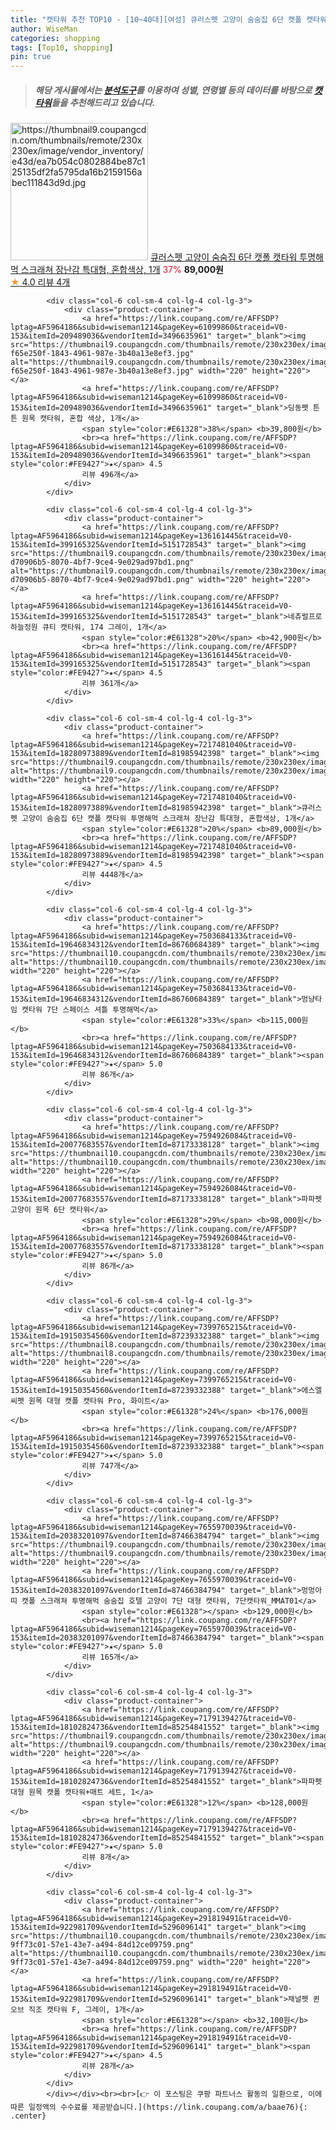 ```yaml
---
title: "캣타워 추천 TOP10 - [10~40대][여성] 큐러스펫 고양이 숨숨집 6단 캣폴 캣타워 투명해먹 스크래쳐 장난감 특대형, 혼합색상, 1개"
author: WiseMan
categories: shopping
tags: [Top10, shopping]
pin: true
---
```


> ##### 해당 게시물에서는 [**분석도구**](https://itemscout.io/)를 이용하여 **성별**, **연령별** 등의 데이터를 바탕으로 [**캣타워**](https://link.coupang.com/a/baae76)들을 추천해드리고 있습니다.
<div class="container"><div class="row">
            <div class="col-6 col-sm-4 col-lg-4 col-lg-3">
                <div class="product-container">
                    <a href="https://link.coupang.com/re/AFFSDP?lptag=AF5964186&subid=wiseman1214&pageKey=7217481040&traceid=V0-153&itemId=18280973889&vendorItemId=81985942398" target="_blank"><img src="https://thumbnail9.coupangcdn.com/thumbnails/remote/230x230ex/image/vendor_inventory/e43d/ea7b054c0802884be87c125135df2fa5795da16b2159156abec111843d9d.jpg" alt="https://thumbnail9.coupangcdn.com/thumbnails/remote/230x230ex/image/vendor_inventory/e43d/ea7b054c0802884be87c125135df2fa5795da16b2159156abec111843d9d.jpg" width="220" height="220"></a>
                    <a href="https://link.coupang.com/re/AFFSDP?lptag=AF5964186&subid=wiseman1214&pageKey=7217481040&traceid=V0-153&itemId=18280973889&vendorItemId=81985942398" target="_blank">큐러스펫 고양이 숨숨집 6단 캣폴 캣타워 투명해먹 스크래쳐 장난감 특대형, 혼합색상, 1개</a>
                    <span style="color:#E61328">37%</span> <b>89,000원</b>
                    <br><a href="https://link.coupang.com/re/AFFSDP?lptag=AF5964186&subid=wiseman1214&pageKey=7217481040&traceid=V0-153&itemId=18280973889&vendorItemId=81985942398" target="_blank"><span style="color:#FE9427">★</span> 4.0
                    리뷰 4개</a>
                </div>
            </div>
            
            <div class="col-6 col-sm-4 col-lg-4 col-lg-3">
                <div class="product-container">
                    <a href="https://link.coupang.com/re/AFFSDP?lptag=AF5964186&subid=wiseman1214&pageKey=61099860&traceid=V0-153&itemId=209489036&vendorItemId=3496635961" target="_blank"><img src="https://thumbnail9.coupangcdn.com/thumbnails/remote/230x230ex/image/retail/images/1855037841253615-f65e250f-1843-4961-987e-3b40a13e8ef3.jpg" alt="https://thumbnail9.coupangcdn.com/thumbnails/remote/230x230ex/image/retail/images/1855037841253615-f65e250f-1843-4961-987e-3b40a13e8ef3.jpg" width="220" height="220"></a>
                    <a href="https://link.coupang.com/re/AFFSDP?lptag=AF5964186&subid=wiseman1214&pageKey=61099860&traceid=V0-153&itemId=209489036&vendorItemId=3496635961" target="_blank">딩동펫 튼튼 원목 캣타워, 혼합 색상, 1개</a>
                    <span style="color:#E61328">38%</span> <b>39,800원</b>
                    <br><a href="https://link.coupang.com/re/AFFSDP?lptag=AF5964186&subid=wiseman1214&pageKey=61099860&traceid=V0-153&itemId=209489036&vendorItemId=3496635961" target="_blank"><span style="color:#FE9427">★</span> 4.5
                    리뷰 496개</a>
                </div>
            </div>
            
            <div class="col-6 col-sm-4 col-lg-4 col-lg-3">
                <div class="product-container">
                    <a href="https://link.coupang.com/re/AFFSDP?lptag=AF5964186&subid=wiseman1214&pageKey=136161445&traceid=V0-153&itemId=399165325&vendorItemId=5151728543" target="_blank"><img src="https://thumbnail9.coupangcdn.com/thumbnails/remote/230x230ex/image/retail/images/362010529156371-d70906b5-8070-4bf7-9ce4-9e029ad97bd1.png" alt="https://thumbnail9.coupangcdn.com/thumbnails/remote/230x230ex/image/retail/images/362010529156371-d70906b5-8070-4bf7-9ce4-9e029ad97bd1.png" width="220" height="220"></a>
                    <a href="https://link.coupang.com/re/AFFSDP?lptag=AF5964186&subid=wiseman1214&pageKey=136161445&traceid=V0-153&itemId=399165325&vendorItemId=5151728543" target="_blank">네츄럴프로 하늘정원 큐티 캣타워, 174 그레이, 1개</a>
                    <span style="color:#E61328">20%</span> <b>42,900원</b>
                    <br><a href="https://link.coupang.com/re/AFFSDP?lptag=AF5964186&subid=wiseman1214&pageKey=136161445&traceid=V0-153&itemId=399165325&vendorItemId=5151728543" target="_blank"><span style="color:#FE9427">★</span> 4.5
                    리뷰 361개</a>
                </div>
            </div>
            
            <div class="col-6 col-sm-4 col-lg-4 col-lg-3">
                <div class="product-container">
                    <a href="https://link.coupang.com/re/AFFSDP?lptag=AF5964186&subid=wiseman1214&pageKey=7217481040&traceid=V0-153&itemId=18280973889&vendorItemId=81985942398" target="_blank"><img src="https://thumbnail9.coupangcdn.com/thumbnails/remote/230x230ex/image/vendor_inventory/e43d/ea7b054c0802884be87c125135df2fa5795da16b2159156abec111843d9d.jpg" alt="https://thumbnail9.coupangcdn.com/thumbnails/remote/230x230ex/image/vendor_inventory/e43d/ea7b054c0802884be87c125135df2fa5795da16b2159156abec111843d9d.jpg" width="220" height="220"></a>
                    <a href="https://link.coupang.com/re/AFFSDP?lptag=AF5964186&subid=wiseman1214&pageKey=7217481040&traceid=V0-153&itemId=18280973889&vendorItemId=81985942398" target="_blank">큐러스펫 고양이 숨숨집 6단 캣폴 캣타워 투명해먹 스크래쳐 장난감 특대형, 혼합색상, 1개</a>
                    <span style="color:#E61328">20%</span> <b>89,000원</b>
                    <br><a href="https://link.coupang.com/re/AFFSDP?lptag=AF5964186&subid=wiseman1214&pageKey=7217481040&traceid=V0-153&itemId=18280973889&vendorItemId=81985942398" target="_blank"><span style="color:#FE9427">★</span> 4.5
                    리뷰 4448개</a>
                </div>
            </div>
            
            <div class="col-6 col-sm-4 col-lg-4 col-lg-3">
                <div class="product-container">
                    <a href="https://link.coupang.com/re/AFFSDP?lptag=AF5964186&subid=wiseman1214&pageKey=7503684133&traceid=V0-153&itemId=19646834312&vendorItemId=86760684389" target="_blank"><img src="https://thumbnail10.coupangcdn.com/thumbnails/remote/230x230ex/image/vendor_inventory/7472/df9a47de9b1bf7a8573005da58b620e013dd89804be1c30949dcde17d723.jpg" alt="https://thumbnail10.coupangcdn.com/thumbnails/remote/230x230ex/image/vendor_inventory/7472/df9a47de9b1bf7a8573005da58b620e013dd89804be1c30949dcde17d723.jpg" width="220" height="220"></a>
                    <a href="https://link.coupang.com/re/AFFSDP?lptag=AF5964186&subid=wiseman1214&pageKey=7503684133&traceid=V0-153&itemId=19646834312&vendorItemId=86760684389" target="_blank">멍냥타임 캣타워 7단 스페이스 셔틀 투명해먹</a>
                    <span style="color:#E61328">33%</span> <b>115,000원</b>
                    <br><a href="https://link.coupang.com/re/AFFSDP?lptag=AF5964186&subid=wiseman1214&pageKey=7503684133&traceid=V0-153&itemId=19646834312&vendorItemId=86760684389" target="_blank"><span style="color:#FE9427">★</span> 5.0
                    리뷰 86개</a>
                </div>
            </div>
            
            <div class="col-6 col-sm-4 col-lg-4 col-lg-3">
                <div class="product-container">
                    <a href="https://link.coupang.com/re/AFFSDP?lptag=AF5964186&subid=wiseman1214&pageKey=7594926084&traceid=V0-153&itemId=20077683557&vendorItemId=87173338128" target="_blank"><img src="https://thumbnail10.coupangcdn.com/thumbnails/remote/230x230ex/image/vendor_inventory/dfec/a3b0556d4009af2af21ce32a47fd48b50fa6e51e3a61bc42cf96c7cb2b21.jpg" alt="https://thumbnail10.coupangcdn.com/thumbnails/remote/230x230ex/image/vendor_inventory/dfec/a3b0556d4009af2af21ce32a47fd48b50fa6e51e3a61bc42cf96c7cb2b21.jpg" width="220" height="220"></a>
                    <a href="https://link.coupang.com/re/AFFSDP?lptag=AF5964186&subid=wiseman1214&pageKey=7594926084&traceid=V0-153&itemId=20077683557&vendorItemId=87173338128" target="_blank">파파펫 고양이 원목 6단 캣타워</a>
                    <span style="color:#E61328">29%</span> <b>98,000원</b>
                    <br><a href="https://link.coupang.com/re/AFFSDP?lptag=AF5964186&subid=wiseman1214&pageKey=7594926084&traceid=V0-153&itemId=20077683557&vendorItemId=87173338128" target="_blank"><span style="color:#FE9427">★</span> 5.0
                    리뷰 86개</a>
                </div>
            </div>
            
            <div class="col-6 col-sm-4 col-lg-4 col-lg-3">
                <div class="product-container">
                    <a href="https://link.coupang.com/re/AFFSDP?lptag=AF5964186&subid=wiseman1214&pageKey=7399765215&traceid=V0-153&itemId=19150354560&vendorItemId=87239332388" target="_blank"><img src="https://thumbnail8.coupangcdn.com/thumbnails/remote/230x230ex/image/vendor_inventory/5617/27f2c20fecd62f527af9d147773d1a85be37d176bfd56eff7f810c352ade.jpg" alt="https://thumbnail8.coupangcdn.com/thumbnails/remote/230x230ex/image/vendor_inventory/5617/27f2c20fecd62f527af9d147773d1a85be37d176bfd56eff7f810c352ade.jpg" width="220" height="220"></a>
                    <a href="https://link.coupang.com/re/AFFSDP?lptag=AF5964186&subid=wiseman1214&pageKey=7399765215&traceid=V0-153&itemId=19150354560&vendorItemId=87239332388" target="_blank">에스엘씨펫 원목 대형 캣폴 캣타워 Pro, 화이트</a>
                    <span style="color:#E61328">24%</span> <b>176,000원</b>
                    <br><a href="https://link.coupang.com/re/AFFSDP?lptag=AF5964186&subid=wiseman1214&pageKey=7399765215&traceid=V0-153&itemId=19150354560&vendorItemId=87239332388" target="_blank"><span style="color:#FE9427">★</span> 5.0
                    리뷰 747개</a>
                </div>
            </div>
            
            <div class="col-6 col-sm-4 col-lg-4 col-lg-3">
                <div class="product-container">
                    <a href="https://link.coupang.com/re/AFFSDP?lptag=AF5964186&subid=wiseman1214&pageKey=7655970039&traceid=V0-153&itemId=20383201097&vendorItemId=87466384794" target="_blank"><img src="https://thumbnail9.coupangcdn.com/thumbnails/remote/230x230ex/image/vendor_inventory/e77d/d2255336f853c3be743edf9f299fba00bb5a1b8a4a1fd6d95e34508c3c4d.jpg" alt="https://thumbnail9.coupangcdn.com/thumbnails/remote/230x230ex/image/vendor_inventory/e77d/d2255336f853c3be743edf9f299fba00bb5a1b8a4a1fd6d95e34508c3c4d.jpg" width="220" height="220"></a>
                    <a href="https://link.coupang.com/re/AFFSDP?lptag=AF5964186&subid=wiseman1214&pageKey=7655970039&traceid=V0-153&itemId=20383201097&vendorItemId=87466384794" target="_blank">멍멍아띠 캣폴 스크래쳐 투명해먹 숨숨집 호텔 고양이 7단 대형 캣타워, 7단캣타워_MMAT01</a>
                    <span style="color:#E61328"></span> <b>129,000원</b>
                    <br><a href="https://link.coupang.com/re/AFFSDP?lptag=AF5964186&subid=wiseman1214&pageKey=7655970039&traceid=V0-153&itemId=20383201097&vendorItemId=87466384794" target="_blank"><span style="color:#FE9427">★</span> 5.0
                    리뷰 165개</a>
                </div>
            </div>
            
            <div class="col-6 col-sm-4 col-lg-4 col-lg-3">
                <div class="product-container">
                    <a href="https://link.coupang.com/re/AFFSDP?lptag=AF5964186&subid=wiseman1214&pageKey=7179139427&traceid=V0-153&itemId=18102824736&vendorItemId=85254841552" target="_blank"><img src="https://thumbnail9.coupangcdn.com/thumbnails/remote/230x230ex/image/vendor_inventory/e82b/d269c8cedcc8c20125034180e6a14fbb41b8fb3612bce299b44938bd3de8.jpg" alt="https://thumbnail9.coupangcdn.com/thumbnails/remote/230x230ex/image/vendor_inventory/e82b/d269c8cedcc8c20125034180e6a14fbb41b8fb3612bce299b44938bd3de8.jpg" width="220" height="220"></a>
                    <a href="https://link.coupang.com/re/AFFSDP?lptag=AF5964186&subid=wiseman1214&pageKey=7179139427&traceid=V0-153&itemId=18102824736&vendorItemId=85254841552" target="_blank">파파펫 대형 원목 캣폴 캣타워+매트 세트, 1</a>
                    <span style="color:#E61328">12%</span> <b>128,000원</b>
                    <br><a href="https://link.coupang.com/re/AFFSDP?lptag=AF5964186&subid=wiseman1214&pageKey=7179139427&traceid=V0-153&itemId=18102824736&vendorItemId=85254841552" target="_blank"><span style="color:#FE9427">★</span> 5.0
                    리뷰 8개</a>
                </div>
            </div>
            
            <div class="col-6 col-sm-4 col-lg-4 col-lg-3">
                <div class="product-container">
                    <a href="https://link.coupang.com/re/AFFSDP?lptag=AF5964186&subid=wiseman1214&pageKey=291819491&traceid=V0-153&itemId=922981709&vendorItemId=5296096141" target="_blank"><img src="https://thumbnail10.coupangcdn.com/thumbnails/remote/230x230ex/image/retail/images/534556145620819-9ff73c01-57e1-43e7-a494-84d12ce09759.png" alt="https://thumbnail10.coupangcdn.com/thumbnails/remote/230x230ex/image/retail/images/534556145620819-9ff73c01-57e1-43e7-a494-84d12ce09759.png" width="220" height="220"></a>
                    <a href="https://link.coupang.com/re/AFFSDP?lptag=AF5964186&subid=wiseman1214&pageKey=291819491&traceid=V0-153&itemId=922981709&vendorItemId=5296096141" target="_blank">채널펫 퀸오브 직조 캣타워 F, 그레이, 1개</a>
                    <span style="color:#E61328"></span> <b>32,100원</b>
                    <br><a href="https://link.coupang.com/re/AFFSDP?lptag=AF5964186&subid=wiseman1214&pageKey=291819491&traceid=V0-153&itemId=922981709&vendorItemId=5296096141" target="_blank"><span style="color:#FE9427">★</span> 4.5
                    리뷰 28개</a>
                </div>
            </div>
            </div></div><br><br>[👉 이 포스팅은 쿠팡 파트너스 활동의 일환으로, 이에 따른 일정액의 수수료를 제공받습니다.](https://link.coupang.com/a/baae76){: .center}